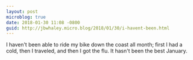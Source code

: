 ```yaml
---
layout: post
microblog: true
date: 2018-01-30 11:08 -0800
guid: http://jbwhaley.micro.blog/2018/01/30/i-havent-been.html
---
```

I haven't been able to ride my bike down the coast all month; first I had a cold, then I traveled, and then I got the flu. It hasn't been the best January.
